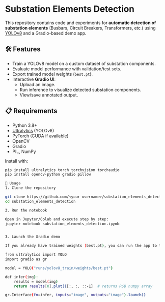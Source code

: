 # Substation Elements Detection

This repository contains code and experiments for **automatic detection of substation elements** (Busbars, Circuit Breakers, Transformers, etc.) using [YOLOv8](https://github.com/ultralytics/ultralytics) and a Gradio-based demo app.

## 🛠 Features
- Train a YOLOv8 model on a custom dataset of substation components.
- Evaluate model performance with validation/test sets.
- Export trained model weights (`best.pt`).
- Interactive **Gradio UI**:
  - Upload an image.
  - Run inference to visualize detected substation components.
  - View/save annotated output.
    
## 📋 Requirements
- Python 3.8+
- [Ultralytics](https://pypi.org/project/ultralytics/) (YOLOv8)
- PyTorch (CUDA if available)
- OpenCV
- Gradio
- PIL, NumPy

Install with:
```bash
pip install ultralytics torch torchvision torchaudio
pip install opencv-python gradio pillow

🚀 Usage
1. Clone the repository

git clone https://github.com/<your-username>/substation_elements_detection.git
cd substation_elements_detection

2. Run the notebook

Open in Jupyter/Colab and execute step by step:
jupyter notebook substation_elements_detection.ipynb


3. Launch the Gradio demo

If you already have trained weights (best.pt), you can run the app to test images interactively:

from ultralytics import YOLO
import gradio as gr

model = YOLO("runs/yolov8_train/weights/best.pt")

def infer(img):
    results = model(img)
    return results[0].plot()[:, :, ::-1]  # returns RGB numpy array

gr.Interface(fn=infer, inputs="image", outputs="image").launch()
